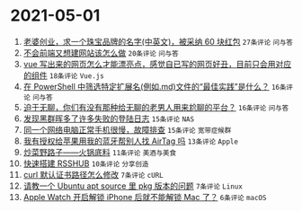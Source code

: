 # 2021-05-01

1. [老婆创业，求一个珠宝品牌的名字(中英文)，被采纳 60 块红包](https://www.v2ex.com/t/774466) `27条评论` `问与答`
1. [不会前端又想建网站该怎么做](https://www.v2ex.com/t/774468) `20条评论` `问与答`
1. [vue 写出来的网页怎么才能漂亮点，感觉自已写的网页好丑，目前只会用对应的组件](https://www.v2ex.com/t/774464) `18条评论` `Vue.js`
1. [在 PowerShell 中筛选特定扩展名(例如.md)文件的“最佳实践”是什么？](https://www.v2ex.com/t/774469) `16条评论` `问与答`
1. [迫于无聊，你们有没有那种给无聊的老男人用来尬聊的平台？](https://www.v2ex.com/t/774467) `16条评论` `问与答`
1. [发现黑群晖多了许多失败的登陆日志](https://www.v2ex.com/t/774485) `15条评论` `NAS`
1. [同一个网络电脑正常手机很慢，故障排查](https://www.v2ex.com/t/774471) `15条评论` `宽带症候群`
1. [我有授权给苹果用我的蓝牙帮别人找 AirTag 吗](https://www.v2ex.com/t/774501) `13条评论` `Apple`
1. [炒菜野路子——火锅底料](https://www.v2ex.com/t/774494) `11条评论` `美酒与美食`
1. [快速搭建 RSSHUB](https://www.v2ex.com/t/774475) `10条评论` `分享创造`
1. [curl 默认证书路径怎么修改](https://www.v2ex.com/t/774479) `7条评论` `cURL`
1. [请教一个 Ubuntu apt source 里 pkg 版本的问题](https://www.v2ex.com/t/774476) `7条评论` `Linux`
1. [Apple Watch 开启解锁 iPhone 后就不能解锁 Mac 了？](https://www.v2ex.com/t/774478) `6条评论` `macOS`
